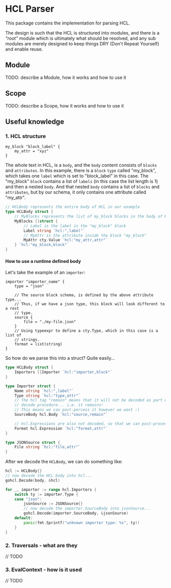 # HCL Parser

This package contains the implementation for parsing HCL.

The design is such that the HCL is structured into modules, and there is a *"root"* module which is ultimately what should be resolved, and any sub modules are merely designed to keep things DRY (Don't Repeat Yourself) and enable reuse.

## Module

TODO: describe a Module, how it works and how to use it

## Scope

TODO: describe a Scope, how it works and how to use it

## Useful knowledge

### 1. HCL structure

```hcl
my_block "block_label" {
    my_attr = "xyz"
}
```

The whole text in HCL, is a `body`, and the `body` content consists of `blocks` and `attributes`.
In this example, there is a `block` `type` called "my_block", which takes one `label` which is set to "block_label" in this case.
The "my_block" `block` contains a list of `labels` (in this case the list length is 1) and then a nested `body`.
And that nested `body` contains a list of `blocks` and `attributes`, but by our schema, it only contains one attribute called "my_attr".

```go
// HCLBody represents the entire body of HCL in our example
type HCLBody struct {
    // MyBlocks represents the list of my_block blocks in the body of HCLBody
    MyBlocks []struct {
        // Label is the label in the "my_block" block
        Label string `hcl:",label"`
        // MyAttr is the attribute inside the block "my_block"
        MyAttr cty.Value `hcl:"my_attr,attr"`
    } `hcl:"my_block,block"`
}
```

#### How to use a runtime defined body

Let's take the example of an `importer`:

```hcl
importer "importer_name" {
    type = "json"

    // The source block schema, is defined by the above attribute type...
    // Thus, if we have a json type, this block will look different to a rest
    // type.
    source {
        file = "./my-file.json"
    }
    // Using typeexpr to define a cty.Type, which in this case is a list of
    // strings.
    format = list(string)
}
```

So how do we parse this into a struct? Quite easily...

```go
type HCLBody struct {
    Importers []Importer `hcl:"importer,block"`
}

type Importer struct {
    Name string `hcl:",label"`
    Type string `hcl:"type,attr"`
    // The hcl tag "remain" means that it will not be decoded as part of the
    // decode procedure... i.e. it remains!
    // This means we can post-porcess it however we want :)
    SourceBody hcl.Body `hcl:"source,remain"`

    // hcl.Expressions are also not decoded, so that we can post-process them
    Format hcl.Expression `hcl:"format,attr"`
}

type JSONSource struct {
    File string `hcl:"file,attr"`
}
```

After we decode the `HCLBody`, we can do something like:

```go
hcl := HCLBody{}
// now decode the HCL body into hcl...
gohcl.Decode(body, &hcl)

for _, importer := range hcl.Importers {
    switch ty := importer.Type {
    case "json":
        jsonSource := JSONSource{}
        // now decode the importer.SourceBody into jsonSource...
        gohcl.Decode(importer.SourceBody, &jsonSource)
    default:
        panic(fmt.Sprintf("unknown importer type: %s", ty))
    }
}
```

### 2. Traversals - what are they

// TODO

### 3. EvalContext - how is it used

// TODO
